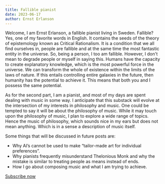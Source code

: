 ```yaml
---
title: Fallible pianist
date: 2023-06-17
author: Ernst Erlanson
---
```


Welcome, I am Ernst Erlanson, a fallible pianist living in Sweden. Fallible? Yes, one of my favorite words in English. It contains the seeds of the theory of epistemology known as Critical Rationalism. It is a condition that we all find ourselves in, people are fallible and at the same time the most fantastic entity in the universe. So, being a person, I too am fallible. However, I don't mean to degrade people or myself in saying this. Humans have the capacity to create explanatory knowledge, which is the most powerful force in the universe. We can transform the whole of existence within the limits of the laws of nature. If this entails controlling entire galaxies in the future, then humanity has the potential to achieve it. This means that both you and I possess the same potential.

As for the second part, I am a pianist, and most of my days are spent dealing with music in some way. I anticipate that this substack will evolve at the intersection of my interests in philosophy and music. One could be tempted to say it will be about the philosophy of music. While it may touch upon the philosophy of music, I plan to explore a wide range of topics. Hence the music of philosophy, which sounds nice in my ears but does not mean anything. Which is in a sense a description of music itself.

Some things that will be discussed in future posts are:

*   Why AI’s cannot be used to make “tailor-made art for individual preferences”.
*   Why pianists frequently misunderstand Thelonious Monk and why the mistake is similar to treating people as means instead of ends.
*   How I go about composing music and what I am trying to achieve.

[Subscribe now](about:blank#/portal/signup)